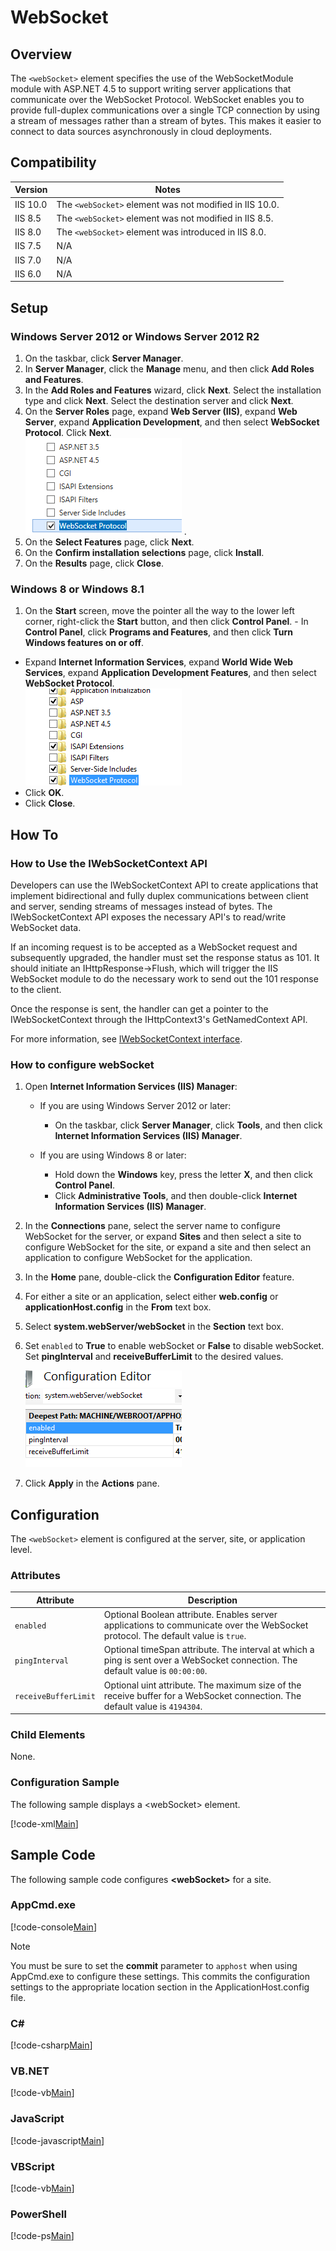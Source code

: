 WebSocket <webSocket> <webSocket>
====================
<a id="001"></a>
## Overview

The `<webSocket>` element specifies the use of the WebSocketModule module with ASP.NET 4.5 to support writing server applications that communicate over the WebSocket Protocol. WebSocket enables you to provide full-duplex communications over a single TCP connection by using a stream of messages rather than a stream of bytes. This makes it easier to connect to data sources asynchronously in cloud deployments.

<a id="002"></a>
## Compatibility

| Version | Notes |
| --- | --- |
| IIS 10.0 | The `<webSocket>` element was not modified in IIS 10.0. |
| IIS 8.5 | The `<webSocket>` element was not modified in IIS 8.5. |
| IIS 8.0 | The `<webSocket>` element was introduced in IIS 8.0. |
| IIS 7.5 | N/A |
| IIS 7.0 | N/A |
| IIS 6.0 | N/A |

<a id="003"></a>
## Setup

### Windows Server 2012 or Windows Server 2012 R2

1. On the taskbar, click **Server Manager**.
2. In **Server Manager**, click the **Manage** menu, and then click **Add Roles and Features**.
3. In the **Add Roles and Features** wizard, click **Next**. Select the installation type and click **Next**. Select the destination server and click **Next**.
4. On the **Server Roles** page, expand **Web Server (IIS)**, expand **Web Server**, expand **Application Development**, and then select **WebSocket Protocol**. Click **Next**.  
    [![](webSocket/_static/image2.png)](webSocket/_static/image1.png) .
5. On the **Select Features** page, click **Next**.
6. On the **Confirm installation selections** page, click **Install**.
7. On the **Results** page, click **Close**.

### Windows 8 or Windows 8.1

1. On the **Start** screen, move the pointer all the way to the lower left corner, right-click the **Start** button, and then click **Control Panel**. - In **Control Panel**, click **Programs and Features**, and then click **Turn Windows features on or off**.
- Expand **Internet Information Services**, expand **World Wide Web Services**, expand **Application Development Features**, and then select **WebSocket Protocol**.  
    [![](webSocket/_static/image4.png)](webSocket/_static/image3.png)
- Click **OK**.
- Click **Close**.

<a id="004"></a>
## How To

### How to Use the IWebSocketContext API

Developers can use the IWebSocketContext API to create applications that implement bidirectional and fully duplex communications between client and server, sending streams of messages instead of bytes. The IWebSocketContext API exposes the necessary API's to read/write WebSocket data.

If an incoming request is to be accepted as a WebSocket request and subsequently upgraded, the handler must set the response status as 101. It should initiate an IHttpResponse-&gt;Flush, which will trigger the IIS WebSocket module to do the necessary work to send out the 101 response to the client.

Once the response is sent, the handler can get a pointer to the IWebSocketContext through the IHttpContext3's GetNamedContext API.

For more information, see [IWebSocketContext interface](https://msdn.microsoft.com/en-us/library/hh852804(v=vs.90).aspx).
  

### How to configure webSocket

1. Open **Internet Information Services (IIS) Manager**: 

    - If you are using Windows Server 2012 or later: 

        - On the taskbar, click **Server Manager**, click **Tools**, and then click **Internet Information Services (IIS) Manager**.
    - If you are using Windows 8 or later: 

        - Hold down the **Windows** key, press the letter **X**, and then click **Control Panel**.
        - Click **Administrative Tools**, and then double-click **Internet Information Services (IIS) Manager**.
2. In the **Connections** pane, select the server name to configure WebSocket for the server, or expand **Sites** and then select a site to configure WebSocket for the site, or expand a site and then select an application to configure WebSocket for the application.
3. In the **Home** pane, double-click the **Configuration Editor** feature.
4. For either a site or an application, select either **web.config** or **applicationHost.config** in the **From** text box.
5. Select **system.webServer/webSocket** in the **Section** text box.
6. Set `enabled` to **True** to enable webSocket or **False** to disable webSocket. Set **pingInterval** and **receiveBufferLimit** to the desired values.  
  
    [![](webSocket/_static/image6.png)](webSocket/_static/image5.png)
7. Click **Apply** in the **Actions** pane.

<a id="005"></a>
## Configuration

The `<webSocket>` element is configured at the server, site, or application level.

### Attributes

| Attribute | Description |
| --- | --- |
| `enabled` | Optional Boolean attribute. Enables server applications to communicate over the WebSocket protocol. The default value is `true`. |
| `pingInterval` | Optional timeSpan attribute. The interval at which a ping is sent over a WebSocket connection. The default value is `00:00:00`. |
| `receiveBufferLimit` | Optional uint attribute. The maximum size of the receive buffer for a WebSocket connection. The default value is `4194304`. |

### Child Elements

None.

### Configuration Sample

The following sample displays a &lt;webSocket&gt; element.

[!code-xml[Main](webSocket/samples/sample1.xml)]

<a id="006"></a>
## Sample Code

The following sample code configures **&lt;webSocket&gt;** for a site.

### AppCmd.exe

[!code-console[Main](webSocket/samples/sample2.cmd)]

> [!NOTE]
> You must be sure to set the **commit** parameter to `apphost` when using AppCmd.exe to configure these settings. This commits the configuration settings to the appropriate location section in the ApplicationHost.config file.

### C#

[!code-csharp[Main](webSocket/samples/sample3.cs)]

### VB.NET

[!code-vb[Main](webSocket/samples/sample4.vb)]

### JavaScript

[!code-javascript[Main](webSocket/samples/sample5.js)]

### VBScript

[!code-vb[Main](webSocket/samples/sample6.vb)]

### PowerShell

[!code-ps[Main](webSocket/samples/sample-0-7.unknown)]
